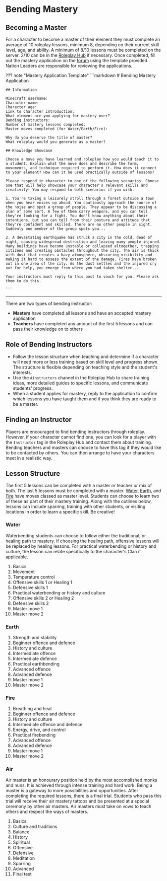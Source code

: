 # Bending Mastery

## Becoming a Master

For a character to become a master of their element they must complete an average of 10 roleplay lessons, minimum 8, depending on their current skill level, age, and ability. A minimum of 8/10 lessons must be completed on the server. 2/10 can be in the [Roleplay Hub](https://discord.gg/tjqX25pH37) if necessary. Once completed, fill out the mastery application on the [forum](https://forum.rokucraft.com/c/roleplay-applications/mastery/16) using the template provided. Nation Leaders are responsible for reviewing the applications.

??? note "Mastery Application Template"
    ```markdown
    # Bending Mastery Application

    ## Information

    Minecraft username:
    Character name:
    Character age:
    Link to character introduction:
    What element are you applying for mastery over?
    Bending instructors:
    Number of mastery lessons completed:
    Master moves completed (for Water/Earth/Fire):

    Why do you deserve the title of master?
    What roleplay would you generate as a master?

    ## Knowledge Showcase

    Choose a move you have learned and roleplay how you would teach it to a student. Explain what the move does and describe the form, movements, and technique required to perform it. How does it connect to your element? How can it be used practically outside of lessons?

    Please respond in character to one of the following scenarios. Choose one that will help showcase your character's relevant skills and creativity! You may respond to both scenarios if you wish.

    1. You're taking a leisurely stroll through a forest outside a town when you hear voices up ahead. You cautiously approach the source of the noise and spot a group of people. They appear to be discussing a plan of some sort. A few of them carry weapons, and you can tell they're looking for a fight. You don't know anything about their intentions, but you can tell from their posture and attitude that they're confident and skilled. There are no other people in sight. Suddenly one member of the group spots you...

    2. A devastating earthquake has struck a city in the cold, dead of night, causing widespread destruction and leaving many people injured. Many buildings have become unstable or collapsed altogether, trapping citizens and creating obstacles throughout the city. The air is thick with dust that creates a hazy atmosphere, obscuring visibility and making it hard to assess the extent of the damage. Fires have broken out in one area of the city. As the dust settles and the injured cry out for help, you emerge from where you had taken shelter...

    Your instructors must reply to this post to vouch for you. Please ask them to do this.

    ```
* * *

There are two types of bending instructor:

- **Masters** have completed all lessons and have an accepted mastery application
- **Teachers** have completed any amount of the first 5 lessons and can pass their knowledge on to others

## Role of Bending Instructors

- Follow the lesson structure when teaching and determine if a character will need more or less training based on skill level and progress shown. The structure is flexible depending on teaching style and the student's interests. 
- Use the `#instructors` channel in the Roleplay Hub to share training ideas, more detailed guides to specific lessons, and communicate students' progress.
- When a student applies for mastery, reply to the application to confirm which lessons you have taught them and if you think they are ready to be a master.

## Finding an Instructor

Players are encouraged to find bending instructors through roleplay. However, if your character cannot find one, you can look for a player with the `Instructor` tag in the Roleplay Hub and contact them about training. Bending teachers and masters can choose to have this tag if they would like to be contacted by others. You can then arrange to have your characters meet in a realistic way.

## Lesson Structure

The first 5 lessons can be completed with a master *or* teacher *or* mix of both. The last 5 lessons must be completed with a master. [Water](https://avatar.fandom.com/wiki/Waterbending#Waterbending_master_level), [Earth](https://avatar.fandom.com/wiki/Earthbending#Earthbending_master_level), and [Fire](https://avatar.fandom.com/wiki/Firebending#Firebending_master_level) have moves classed as master level. Students can choose to learn two of these as part of their mastery training. Along with the outlines below, lessons can include sparring, training with other students, or visiting locations in order to learn a specific skill. Be creative!

### Water
Waterbending students can choose to follow either the traditional, or healing path to mastery. If choosing the healing path, offensive lessons will be replaced by healing lessons. For practical waterbending or history and culture, the lesson can relate specifically to the character's Clan if applicable.

1. Basics
2. Movement
3. Temperature control
4. Offensive skills 1 *or* Healing 1
5. Defensive skills 1
6. Practical waterbending or history and culture
7. Offensive skills 2 *or* Healing 2
8. Defensive skills 2
9. Master move 1
10. Master move 2

### Earth
1. Strength and stability
2. Beginner offence and defence
3. History and culture
4. Intermediate offence
5. Intermediate defence
6. Practical earthbending
7. Advanced offence
8. Advanced defence
9. Master move 1
10. Master move 2

### Fire
1. Breathing and heat
2. Beginner offence and defence
3. History and culture
4. Intermediate offence and defence
5. Energy, drive, and control
6. Practical firebending
7. Advanced offence
8. Advanced defence
9. Master move 1
10. Master move 2

### Air

Air master is an honourary position held by the most accomplished monks and nuns. It is achieved through intense training and hard work. Being a master is a gateway to more possibilities and opportunities. After completing the required lessons, there is a final trial. Students who pass this trial will receive their air mastery tattoos and be presented at a special ceremony by other air masters. Air masters must take on vows to teach others and respect the ways of masters.

1. Basics
2. Culture and traditions
3. Balance
4. History
5. Spiritual
6. Offensive
7. Defensive
8. Meditation
9. Sparring
10. Advanced
11. Final test
